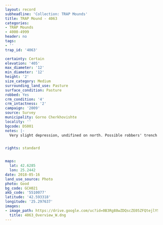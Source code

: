 ```yaml
---
layout: record
subheadline: 'Collection: TRAP Mounds'
title: TRAP Mound - 4063
categories:
- TRAP Mounds
- 4000-4999
header: no
tags:
- ''
trap_id: '4063'

certainty: Certain
elevation: '405'
max_diameter: '12'
min_diameter: '12'
height: '2'
size_category: Medium
surrounding_land_use: Pasture
surface_condition: Pasture
robbed: Yes
crm_condition: '4'
crm_intactness: '2'
campaign: '2009'
source: Survey
municipality: Gorno Cherkhovishte
locality: ''
bgcode: DS001
notes: |-
  Very slight depression, undifined on north. Possible robbers' trench or erosion.


rights: standard


maps:
  lat: 42.6285
  lon: 25.2442
date: 2018-05-16
land_use_source: Photo
photo: Good
bg_code: GCH021
akb_code: '5510077'
latitude: '42.593318'
longitude: '25.297637'
images:
- image_path: https://drive.google.com/uc?id=0B3Rg88wZDQscZE05ZFQtejlYS2c
  title: 4063_Overview_W.dng
---
```

